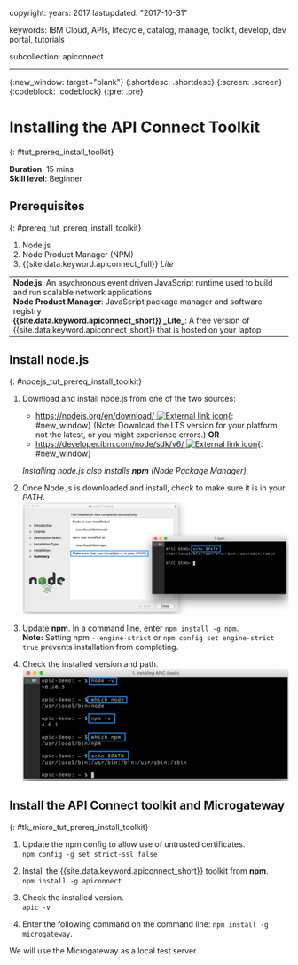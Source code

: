 
copyright:
  years: 2017
lastupdated: "2017-10-31"

keywords: IBM Cloud, APIs, lifecycle, catalog, manage, toolkit, develop, dev portal, tutorials

subcollection: apiconnect

---

{:new_window: target="blank"}
{:shortdesc: .shortdesc}
{:screen: .screen}
{:codeblock: .codeblock}
{:pre: .pre}

# Installing the API Connect Toolkit
{: #tut_prereq_install_toolkit}

**Duration**: 15 mins  
**Skill level**: Beginner  

## Prerequisites
{: #prereq_tut_prereq_install_toolkit}

1. Node.js
2. Node Product Manager (NPM)
3. {{site.data.keyword.apiconnect_full}} _Lite_

<table>
  <tr><td><b>Node.js</b>: An asychronous event driven JavaScript runtime used to build and run scalable network applications
    <br>
    <b>Node Product Manager</b>: JavaScript package manager and software registry<br>
    <b>{{site.data.keyword.apiconnect_short}} _Lite_</b>: A free version of {{site.data.keyword.apiconnect_short}} that is hosted on your laptop</td></tr>
  </table>  


## Install node.js
{: #nodejs_tut_prereq_install_toolkit}

1. Download and install node.js from one of the two sources:
   * [https://nodejs.org/en/download/ ![External link icon](../icons/launch-glyph.svg "External link icon")](https://nodejs.org/en/download/){: #new_window} (Note: Download the LTS version for your platform, not the latest, or you might experience errors.)
      **OR**
   * [https://developer.ibm.com/node/sdk/v6/ ![External link icon](../icons/launch-glyph.svg "External link icon")](https://developer.ibm.com/node/sdk/v6/){: #new_window}  

    _Installing node.js also installs **npm** (Node Package Manager)_.

2.  Once Node.js is downloaded and install, check to make sure it is in your _PATH_.
    ![](images/verify-path.png)  

3. Update **npm**. In a command line, enter `npm install -g npm`.  
   **Note:** Setting npm `--engine-strict` or `npm config set engine-strict true` prevents installation from completing.


4. Check the installed version and path.
   ![](images/screenshot_install_apic-1.png)  



## Install the API Connect toolkit and Microgateway
{: #tk_micro_tut_prereq_install_toolkit}

1. Update the npm config to allow use of untrusted certificates.  
   `npm config -g set strict-ssl false`  

2. Install the {{site.data.keyword.apiconnect_short}} toolkit from **npm**.  
    `npm install -g apiconnect`

3. Check the installed version.  
    `apic -v`

4. Enter the following command on the command line: `npm install -g microgateway`.

We will use the Microgateway as a local test server.
